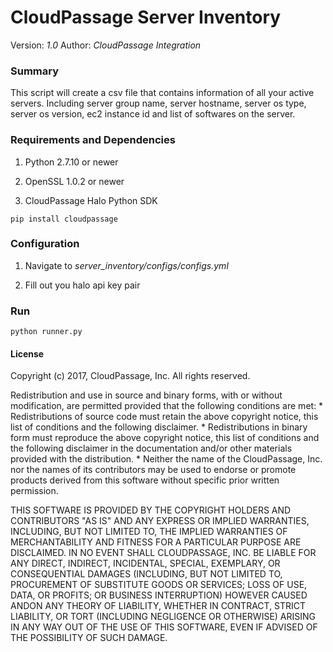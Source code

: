 # CloudPassage Server Inventory

Version: *1.0*
Author: *CloudPassage Integration*

### Summary
This script will create a csv file that contains information of all your active servers. Including server group name, server hostname, server os type, server
os version, ec2 instance id and list of softwares on the server.

### Requirements and Dependencies

1. Python 2.7.10 or newer

2. OpenSSL 1.0.2 or newer

3. CloudPassage Halo Python SDK

```
pip install cloudpassage

```

### Configuration

1. Navigate to *server_inventory/configs/configs.yml*

2. Fill out you halo api key pair

### Run

```
python runner.py

```

#### License

Copyright (c) 2017, CloudPassage, Inc.
All rights reserved.

Redistribution and use in source and binary forms, with or without modification,
are permitted provided that the following conditions are met:
    * Redistributions of source code must retain the above copyright
      notice, this list of conditions and the following disclaimer.
    * Redistributions in binary form must reproduce the above copyright
      notice, this list of conditions and the following disclaimer in the
      documentation and/or other materials provided with the distribution.
    * Neither the name of the CloudPassage, Inc. nor the
      names of its contributors may be used to endorse or promote products
      derived from this software without specific prior written permission.

THIS SOFTWARE IS PROVIDED BY THE COPYRIGHT HOLDERS AND CONTRIBUTORS "AS IS" AND
ANY EXPRESS OR IMPLIED WARRANTIES, INCLUDING, BUT NOT LIMITED TO, THE IMPLIED
WARRANTIES OF MERCHANTABILITY AND FITNESS FOR A PARTICULAR PURPOSE ARE
DISCLAIMED. IN NO EVENT SHALL CLOUDPASSAGE, INC. BE LIABLE FOR ANY DIRECT,
INDIRECT, INCIDENTAL, SPECIAL, EXEMPLARY, OR CONSEQUENTIAL DAMAGES (INCLUDING,
BUT NOT LIMITED TO, PROCUREMENT OF SUBSTITUTE GOODS OR SERVICES; LOSS OF USE,
DATA, OR PROFITS; OR BUSINESS INTERRUPTION) HOWEVER CAUSED ANDON ANY THEORY OF
LIABILITY, WHETHER IN CONTRACT, STRICT LIABILITY, OR TORT (INCLUDING NEGLIGENCE
OR OTHERWISE) ARISING IN ANY WAY OUT OF THE USE OF THIS SOFTWARE, EVEN IF
ADVISED OF THE POSSIBILITY OF SUCH DAMAGE.
<!---
#CPTAGS:community-supported integration archive
#TBICON:images/python_icon.png
-->
